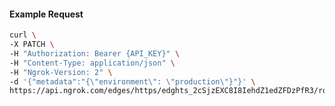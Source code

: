 <!-- Code generated for API Clients. DO NOT EDIT. -->

#### Example Request

```bash
curl \
-X PATCH \
-H "Authorization: Bearer {API_KEY}" \
-H "Content-Type: application/json" \
-H "Ngrok-Version: 2" \
-d '{"metadata":"{\"environment\": \"production\"}"}' \
https://api.ngrok.com/edges/https/edghts_2cSjzEXC8I8IehdZ1edZFDzPfR3/routes/edghtsrt_2cSjzAGwqaoOicXsq3ka49UVQNP
```
